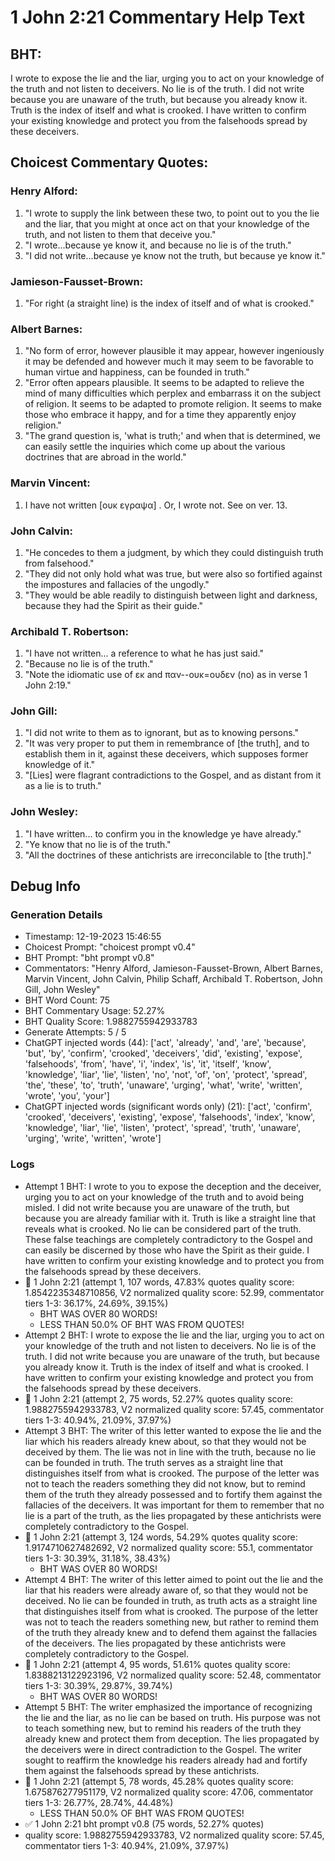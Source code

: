 # 1 John 2:21 Commentary Help Text

## BHT:
I wrote to expose the lie and the liar, urging you to act on your knowledge of the truth and not listen to deceivers. No lie is of the truth. I did not write because you are unaware of the truth, but because you already know it. Truth is the index of itself and what is crooked. I have written to confirm your existing knowledge and protect you from the falsehoods spread by these deceivers.

## Choicest Commentary Quotes:
### Henry Alford:
1. "I wrote to supply the link between these two, to point out to you the lie and the liar, that you might at once act on that your knowledge of the truth, and not listen to them that deceive you."
2. "I wrote...because ye know it, and because no lie is of the truth."
3. "I did not write...because ye know not the truth, but because ye know it."

### Jamieson-Fausset-Brown:
1. "For right (a straight line) is the index of itself and of what is crooked."

### Albert Barnes:
1. "No form of error, however plausible it may appear, however ingeniously it may be defended and however much it may seem to be favorable to human virtue and happiness, can be founded in truth."
2. "Error often appears plausible. It seems to be adapted to relieve the mind of many difficulties which perplex and embarrass it on the subject of religion. It seems to be adapted to promote religion. It seems to make those who embrace it happy, and for a time they apparently enjoy religion."
3. "The grand question is, 'what is truth;' and when that is determined, we can easily settle the inquiries which come up about the various doctrines that are abroad in the world."

### Marvin Vincent:
1. I have not written [ουκ εγραψα] . Or, I wrote not. See on ver. 13.


### John Calvin:
1. "He concedes to them a judgment, by which they could distinguish truth from falsehood."
2. "They did not only hold what was true, but were also so fortified against the impostures and fallacies of the ungodly."
3. "They would be able readily to distinguish between light and darkness, because they had the Spirit as their guide."

### Archibald T. Robertson:
1. "I have not written... a reference to what he has just said."
2. "Because no lie is of the truth."
3. "Note the idiomatic use of εκ and παν--ουκ=ουδεν (no) as in verse 1 John 2:19."

### John Gill:
1. "I did not write to them as to ignorant, but as to knowing persons."
2. "It was very proper to put them in remembrance of [the truth], and to establish them in it, against these deceivers, which supposes former knowledge of it."
3. "[Lies] were flagrant contradictions to the Gospel, and as distant from it as a lie is to truth."

### John Wesley:
1. "I have written... to confirm you in the knowledge ye have already." 
2. "Ye know that no lie is of the truth." 
3. "All the doctrines of these antichrists are irreconcilable to [the truth]."


## Debug Info
### Generation Details
- Timestamp: 12-19-2023 15:46:55
- Choicest Prompt: "choicest prompt v0.4"
- BHT Prompt: "bht prompt v0.8"
- Commentators: "Henry Alford, Jamieson-Fausset-Brown, Albert Barnes, Marvin Vincent, John Calvin, Philip Schaff, Archibald T. Robertson, John Gill, John Wesley"
- BHT Word Count: 75
- BHT Commentary Usage: 52.27%
- BHT Quality Score: 1.9882755942933783
- Generate Attempts: 5 / 5
- ChatGPT injected words (44):
	['act', 'already', 'and', 'are', 'because', 'but', 'by', 'confirm', 'crooked', 'deceivers', 'did', 'existing', 'expose', 'falsehoods', 'from', 'have', 'i', 'index', 'is', 'it', 'itself', 'know', 'knowledge', 'liar', 'lie', 'listen', 'no', 'not', 'of', 'on', 'protect', 'spread', 'the', 'these', 'to', 'truth', 'unaware', 'urging', 'what', 'write', 'written', 'wrote', 'you', 'your']
- ChatGPT injected words (significant words only) (21):
	['act', 'confirm', 'crooked', 'deceivers', 'existing', 'expose', 'falsehoods', 'index', 'know', 'knowledge', 'liar', 'lie', 'listen', 'protect', 'spread', 'truth', 'unaware', 'urging', 'write', 'written', 'wrote']

### Logs
- Attempt 1 BHT: I wrote to you to expose the deception and the deceiver, urging you to act on your knowledge of the truth and to avoid being misled. I did not write because you are unaware of the truth, but because you are already familiar with it. Truth is like a straight line that reveals what is crooked. No lie can be considered part of the truth. These false teachings are completely contradictory to the Gospel and can easily be discerned by those who have the Spirit as their guide. I have written to confirm your existing knowledge and to protect you from the falsehoods spread by these deceivers.
- 🔄 1 John 2:21 (attempt 1, 107 words, 47.83% quotes quality score: 1.8542235348710856, V2 normalized quality score: 52.99, commentator tiers 1-3: 36.17%, 24.69%, 39.15%) 
	- BHT WAS OVER 80 WORDS! 
	- LESS THAN 50.0% OF BHT WAS FROM QUOTES!
- Attempt 2 BHT: I wrote to expose the lie and the liar, urging you to act on your knowledge of the truth and not listen to deceivers. No lie is of the truth. I did not write because you are unaware of the truth, but because you already know it. Truth is the index of itself and what is crooked. I have written to confirm your existing knowledge and protect you from the falsehoods spread by these deceivers.
- 🔄 1 John 2:21 (attempt 2, 75 words, 52.27% quotes quality score: 1.9882755942933783, V2 normalized quality score: 57.45, commentator tiers 1-3: 40.94%, 21.09%, 37.97%)
- Attempt 3 BHT: The writer of this letter wanted to expose the lie and the liar which his readers already knew about, so that they would not be deceived by them. The lie was not in line with the truth, because no lie can be founded in truth. The truth serves as a straight line that distinguishes itself from what is crooked. The purpose of the letter was not to teach the readers something they did not know, but to remind them of the truth they already possessed and to fortify them against the fallacies of the deceivers. It was important for them to remember that no lie is a part of the truth, as the lies propagated by these antichrists were completely contradictory to the Gospel.
- 🔄 1 John 2:21 (attempt 3, 124 words, 54.29% quotes quality score: 1.9174710627482692, V2 normalized quality score: 55.1, commentator tiers 1-3: 30.39%, 31.18%, 38.43%) 
	- BHT WAS OVER 80 WORDS!
- Attempt 4 BHT: The writer of this letter aimed to point out the lie and the liar that his readers were already aware of, so that they would not be deceived. No lie can be founded in truth, as truth acts as a straight line that distinguishes itself from what is crooked. The purpose of the letter was not to teach the readers something new, but rather to remind them of the truth they already knew and to defend them against the fallacies of the deceivers. The lies propagated by these antichrists were completely contradictory to the Gospel.
- 🔄 1 John 2:21 (attempt 4, 95 words, 51.61% quotes quality score: 1.8388213122923196, V2 normalized quality score: 52.48, commentator tiers 1-3: 30.39%, 29.87%, 39.74%) 
	- BHT WAS OVER 80 WORDS!
- Attempt 5 BHT: The writer emphasized the importance of recognizing the lie and the liar, as no lie can be based on truth. His purpose was not to teach something new, but to remind his readers of the truth they already knew and protect them from deception. The lies propagated by the deceivers were in direct contradiction to the Gospel. The writer sought to reaffirm the knowledge his readers already had and fortify them against the falsehoods spread by these antichrists.
- 🔄 1 John 2:21 (attempt 5, 78 words, 45.28% quotes quality score: 1.675876277951179, V2 normalized quality score: 47.06, commentator tiers 1-3: 26.77%, 28.74%, 44.48%) 
	- LESS THAN 50.0% OF BHT WAS FROM QUOTES!
- ✅ 1 John 2:21 bht prompt v0.8 (75 words, 52.27% quotes)
- quality score: 1.9882755942933783, V2 normalized quality score: 57.45, commentator tiers 1-3: 40.94%, 21.09%, 37.97%)